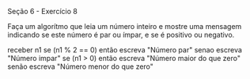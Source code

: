 Seção 6 - Exercício 8

Faça um algorítmo que leia um número inteiro e mostre uma mensagem indicando se este número é par ou ímpar, e se é positivo ou negativo.

receber n1
se (n1 % 2 == 0) então
    escreva "Número par"
senao
    escreva "Número impar"
se (n1 > 0) então
    escreva "Número maior do que zero"
senão
    escreva "Número menor do que zero"